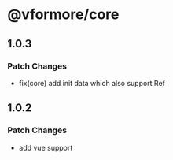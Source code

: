 # @vformore/core

## 1.0.3

### Patch Changes

- fix(core) add init data which also support Ref

## 1.0.2

### Patch Changes

- add vue support
